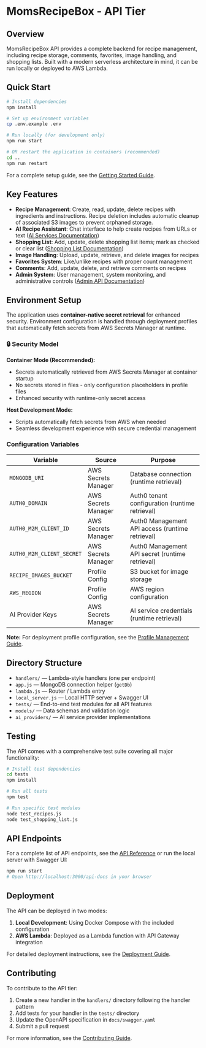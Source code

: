 # MomsRecipeBox - API Tier

## Overview

MomsRecipeBox API provides a complete backend for recipe management, including recipe storage, comments, favorites, image handling, and shopping lists. Built with a modern serverless architecture in mind, it can be run locally or deployed to AWS Lambda.

## Quick Start

```bash
# Install dependencies
npm install

# Set up environment variables
cp .env.example .env

# Run locally (for development only)
npm run start

# OR restart the application in containers (recommended)
cd ..
npm run restart
```

For a complete setup guide, see the [Getting Started Guide](../docs/guides/getting_started.md).

## Key Features

- **Recipe Management**: Create, read, update, delete recipes with ingredients and instructions. Recipe deletion includes automatic cleanup of associated S3 images to prevent orphaned storage.
- **AI Recipe Assistant**: Chat interface to help create recipes from URLs or text ([AI Services Documentation](../docs/technical/ai_services.md))
- **Shopping List**: Add, update, delete shopping list items; mark as checked or clear list ([Shopping List Documentation](../docs/technical/shopping_list.md))
- **Image Handling**: Upload, update, retrieve, and delete images for recipes
- **Favorites System**: Like/unlike recipes with proper count management
- **Comments**: Add, update, delete, and retrieve comments on recipes
- **Admin System**: User management, system monitoring, and administrative controls ([Admin API Documentation](../docs/admin_api.md))

## Environment Setup

The application uses **container-native secret retrieval** for enhanced security. Environment configuration is handled through deployment profiles that automatically fetch secrets from AWS Secrets Manager at runtime.

### 🔒 **Security Model**

**Container Mode (Recommended):**

- Secrets automatically retrieved from AWS Secrets Manager at container startup
- No secrets stored in files - only configuration placeholders in profile files
- Enhanced security with runtime-only secret access

**Host Development Mode:**

- Scripts automatically fetch secrets from AWS when needed
- Seamless development experience with secure credential management

### Configuration Variables

| Variable | Source | Purpose |
|----------|--------|---------|
| `MONGODB_URI` | AWS Secrets Manager | Database connection (runtime retrieval) |
| `AUTH0_DOMAIN` | AWS Secrets Manager | Auth0 tenant configuration (runtime retrieval) |
| `AUTH0_M2M_CLIENT_ID` | AWS Secrets Manager | Auth0 Management API access (runtime retrieval) |
| `AUTH0_M2M_CLIENT_SECRET` | AWS Secrets Manager | Auth0 Management API secret (runtime retrieval) |
| `RECIPE_IMAGES_BUCKET` | Profile Config | S3 bucket for image storage |
| `AWS_REGION` | Profile Config | AWS region configuration |
| AI Provider Keys | AWS Secrets Manager | AI service credentials (runtime retrieval) |

**Note:** For deployment profile configuration, see the [Profile Management Guide](../docs/technical/deployment_profiles.md).

## Directory Structure

- `handlers/` — Lambda-style handlers (one per endpoint)
- `app.js` — MongoDB connection helper (`getDb`)
- `lambda.js` — Router / Lambda entry
- `local_server.js` — Local HTTP server + Swagger UI
- `tests/` — End-to-end test modules for all API features
- `models/` — Data schemas and validation logic
- `ai_providers/` — AI service provider implementations

## Testing

The API comes with a comprehensive test suite covering all major functionality:

```bash
# Install test dependencies
cd tests
npm install

# Run all tests
npm test

# Run specific test modules
node test_recipes.js
node test_shopping_list.js
```

## API Endpoints

For a complete list of API endpoints, see the [API Reference](../docs/api_reference.md) or run the local server with Swagger UI:

```bash
npm run start
# Open http://localhost:3000/api-docs in your browser
```

## Deployment

The API can be deployed in two modes:

1. **Local Development**: Using Docker Compose with the included configuration
2. **AWS Lambda**: Deployed as a Lambda function with API Gateway integration

For detailed deployment instructions, see the [Deployment Guide](../docs/technical/deployment.md).

## Contributing

To contribute to the API tier:

1. Create a new handler in the `handlers/` directory following the handler pattern
2. Add tests for your handler in the `tests/` directory
3. Update the OpenAPI specification in `docs/swagger.yaml`
4. Submit a pull request

For more information, see the [Contributing Guide](../docs/development/contributing.md).
